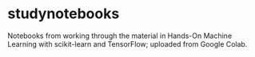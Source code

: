 # studynotebooks
Notebooks from working through the material in Hands-On Machine Learning with scikit-learn and TensorFlow; uploaded from Google Colab.
